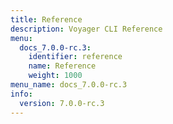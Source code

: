 ```yaml
---
title: Reference
description: Voyager CLI Reference
menu:
  docs_7.0.0-rc.3:
    identifier: reference
    name: Reference
    weight: 1000
menu_name: docs_7.0.0-rc.3
info:
  version: 7.0.0-rc.3
---
```


